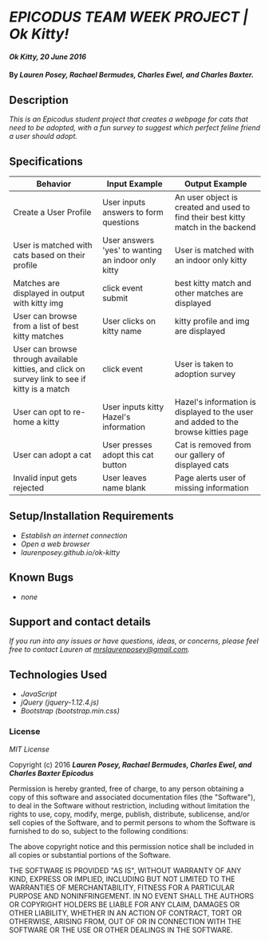 # _EPICODUS TEAM WEEK PROJECT | Ok Kitty!_

#### _Ok Kitty, 20 June 2016_

#### By _**Lauren Posey, Rachael Bermudes, Charles Ewel, and Charles Baxter.**_

## Description

_This is an Epicodus student project that creates a webpage for cats that need to be adopted, with a fun survey to suggest which perfect feline friend a user should adopt._

## Specifications

Behavior  | Input Example | Output Example
------------- | ------------- | -------------
 Create a User Profile|User inputs answers to form questions|An user object is created and used to find their best kitty match in the backend
 User is matched with cats based on their profile|User answers 'yes' to wanting an indoor only kitty| User is matched with an indoor only kitty
 Matches are displayed in output with kitty img|click event submit|best kitty match and other matches are displayed
 User can browse from a list of best kitty matches|User clicks on kitty name|kitty profile and img are displayed
 User can browse through available kitties, and click on survey link to see if kitty is a match|click event|User is taken to adoption survey
 User can opt to re-home a kitty|User inputs kitty Hazel's information|Hazel's information is displayed to the user and added to the browse kitties page
 User can adopt a cat|User presses adopt this cat button|Cat is removed from our gallery of displayed cats
 Invalid input gets rejected|User leaves name blank|Page alerts user of missing information

## Setup/Installation Requirements

* _Establish an internet connection_
* _Open a web browser_
* _laurenposey.github.io/ok-kitty_

## Known Bugs

* _none_

## Support and contact details

_If you run into any issues or have questions, ideas, or concerns, please feel free to contact Lauren at <a href="mailto:mrslaurenposey@gmail.com">mrslaurenposey@gmail.com</a>._

## Technologies Used

* _JavaScript_
* _jQuery (jquery-1.12.4.js)_
* _Bootstrap (bootstrap.min.css)_

### License

*MIT License*

Copyright (c) 2016 **_Lauren Posey, Rachael Bermudes, Charles Ewel, and Charles Baxter
Epicodus_**

Permission is hereby granted, free of charge, to any person obtaining a copy of this software and associated documentation files (the "Software"), to deal in the Software without restriction, including without limitation the rights to use, copy, modify, merge, publish, distribute, sublicense, and/or sell copies of the Software, and to permit persons to whom the Software is furnished to do so, subject to the following conditions:

The above copyright notice and this permission notice shall be included in all copies or substantial portions of the Software.

THE SOFTWARE IS PROVIDED "AS IS", WITHOUT WARRANTY OF ANY KIND, EXPRESS OR IMPLIED, INCLUDING BUT NOT LIMITED TO THE WARRANTIES OF MERCHANTABILITY, FITNESS FOR A PARTICULAR PURPOSE AND NONINFRINGEMENT. IN NO EVENT SHALL THE AUTHORS OR COPYRIGHT HOLDERS BE LIABLE FOR ANY CLAIM, DAMAGES OR OTHER LIABILITY, WHETHER IN AN ACTION OF CONTRACT, TORT OR OTHERWISE, ARISING FROM, OUT OF OR IN CONNECTION WITH THE SOFTWARE OR THE USE OR OTHER DEALINGS IN THE SOFTWARE.
